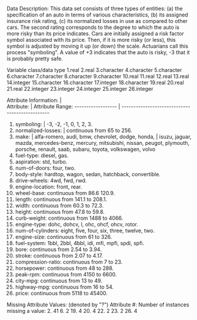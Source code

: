 Data Description: 
 This data set consists of three types of entities: (a) the
      specification of an auto in terms of various characteristics, (b)
      its assigned insurance risk rating, (c) its normalized losses in use
      as compared to other cars.  The second rating corresponds to the
      degree to which the auto is more risky than its price indicates.
      Cars are initially assigned a risk factor symbol associated with its
      price.   Then, if it is more risky (or less), this symbol is
      adjusted by moving it up (or down) the scale.  Actuarians call this
      process "symboling".  A value of +3 indicates that the auto is
      risky, -3 that it is probably pretty safe.


 
 Variable class/data type
 1.real
 2.real
 3.character
 4.character
 5.character
 6.character
 7.character
 8.character
 9.character
 10.real
 11.real
 12.real
 13.real
 14.integer
 15.character
 16.character
 17.integer
 18.character
 19.real
 20.real
 21.real
 22.integer
 23.integer
 24.integer
 25.integer
 26.integer


 Attribute Information:   |  
     Attribute:           |     Attribute Range:
     ------------------   |    -----------------------------------------------
  1. symboling:           |    -3, -2, -1, 0, 1, 2, 3.
  2. normalized-losses:   |    continuous from 65 to 256.
  3. make:                |    alfa-romero, audi, bmw, chevrolet, dodge, honda,
                          |    isuzu, jaguar, mazda, mercedes-benz, mercury,
                               mitsubishi, nissan, peugot, plymouth, porsche,
                               renault, saab, subaru, toyota, volkswagen, volvo
  4. fuel-type:                diesel, gas.
  5. aspiration:               std, turbo.
  6. num-of-doors:             four, two.
  7. body-style:               hardtop, wagon, sedan, hatchback, convertible.
  8. drive-wheels:             4wd, fwd, rwd.
  9. engine-location:          front, rear.
 10. wheel-base:               continuous from 86.6 120.9.
 11. length:                   continuous from 141.1 to 208.1.
 12. width:                    continuous from 60.3 to 72.3.
 13. height:                   continuous from 47.8 to 59.8.
 14. curb-weight:              continuous from 1488 to 4066.
 15. engine-type:              dohc, dohcv, l, ohc, ohcf, ohcv, rotor.
 16. num-of-cylinders:         eight, five, four, six, three, twelve, two.
 17. engine-size:              continuous from 61 to 326.
 18. fuel-system:              1bbl, 2bbl, 4bbl, idi, mfi, mpfi, spdi, spfi.
 19. bore:                     continuous from 2.54 to 3.94.
 20. stroke:                   continuous from 2.07 to 4.17.
 21. compression-ratio:        continuous from 7 to 23.
 22. horsepower:               continuous from 48 to 288.
 23. peak-rpm:                 continuous from 4150 to 6600.
 24. city-mpg:                 continuous from 13 to 49.
 25. highway-mpg:              continuous from 16 to 54.
 26. price:                    continuous from 5118 to 45400.


Missing Attribute Values: (denoted by "?")
   Attribute #:   Number of instances missing a value:
   2.             41
   6.             2
   19.            4
   20.            4
   22.            2
   23.            2
   26.            4 
